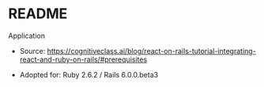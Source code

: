 # README

Application 

* Source: https://cognitiveclass.ai/blog/react-on-rails-tutorial-integrating-react-and-ruby-on-rails/#prerequisites

* Adopted for: Ruby 2.6.2 / Rails 6.0.0.beta3